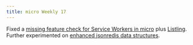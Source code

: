 ```yaml
---
title: micro Weekly 17
---
```


Fixed a
[missing feature check for Service Workers in micro](https://github.com/noyainrain/micro/issues/23)
plus [Listling](https://github.com/noyainrain/listling/issues/24). Further experimented on
[enhanced jsonredis data structures](https://github.com/noyainrain/micro/wiki#underlying-jsonredis-sequence--mapping-data-structure).
